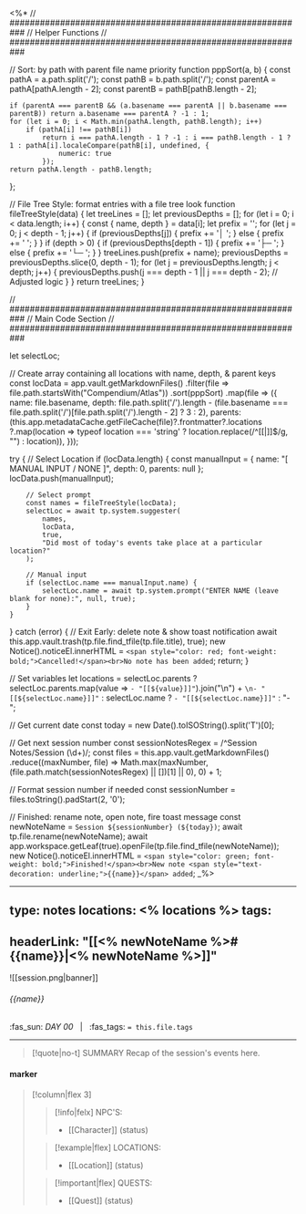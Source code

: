 <%*
// ###########################################################
//                        Helper Functions
// ###########################################################

// Sort: by path with parent file name priority
function pppSort(a, b) {
    const pathA = a.path.split('/');
    const pathB = b.path.split('/');
    const parentA = pathA[pathA.length - 2];
    const parentB = pathB[pathB.length - 2];

    if (parentA === parentB && (a.basename === parentA || b.basename === parentB)) return a.basename === parentA ? -1 : 1;
    for (let i = 0; i < Math.min(pathA.length, pathB.length); i++)
        if (pathA[i] !== pathB[i])
            return i === pathA.length - 1 ? -1 : i === pathB.length - 1 ? 1 : pathA[i].localeCompare(pathB[i], undefined, {
                numeric: true
            });
    return pathA.length - pathB.length;
};

// File Tree Style: format entries with a file tree look
function fileTreeStyle(data) {
    let treeLines = [];
    let previousDepths = [];
    for (let i = 0; i < data.length; i++) {
        const { name, depth } = data[i];
        let prefix = '';
        for (let j = 0; j < depth - 1; j++) {
            if (previousDepths[j]) {
                prefix += '│  ';
            } else {
                prefix += '   ';
            }
        }
        if (depth > 0) {
            if (previousDepths[depth - 1]) {
                prefix += '├─ ';
            } else {
                prefix += '└─ ';
            }
        }
        treeLines.push(prefix + name);
        previousDepths = previousDepths.slice(0, depth - 1);
        for (let j = previousDepths.length; j < depth; j++) {
            previousDepths.push(j === depth - 1 || j === depth - 2); // Adjusted logic
        }
    }
    return treeLines;
}

// ###########################################################
//                        Main Code Section
// ###########################################################

let selectLoc;

// Create array containing all locations with name, depth, & parent keys
const locData = app.vault.getMarkdownFiles()
    .filter(file => file.path.startsWith("Compendium/Atlas"))
    .sort(pppSort)
    .map(file => ({
        name: file.basename,
        depth: file.path.split('/').length - (file.basename === file.path.split('/')[file.path.split('/').length - 2] ? 3 : 2),
        parents: (this.app.metadataCache.getFileCache(file)?.frontmatter?.locations
            ?.map(location => typeof location === 'string' ? location.replace(/^\[\[|\]\]$/g, "") : location)),
    }));

try {
    // Select Location
    if (locData.length) {
        const manualInput = {
            name: "[ MANUAL INPUT / NONE ]",
            depth: 0,
            parents: null
        };
        locData.push(manualInput);

        // Select prompt
        const names = fileTreeStyle(locData);
        selectLoc = await tp.system.suggester(
            names,
            locData,
            true,
            "Did most of today's events take place at a particular location?"
        );

        // Manual input
        if (selectLoc.name === manualInput.name) {
            selectLoc.name = await tp.system.prompt("ENTER NAME (leave blank for none):", null, true);
        }
    }
} catch (error) {
  // Exit Early: delete note & show toast notification
  await this.app.vault.trash(tp.file.find_tfile(tp.file.title), true);
  new Notice().noticeEl.innerHTML = `<span style="color: red; font-weight: bold;">Cancelled!</span><br>No note has been added`;
  return;
}

// Set variables
let locations = selectLoc.parents ? selectLoc.parents.map(value => `- "[[${value}]]"`).join("\n") + `\n- "[[${selectLoc.name}]]"` : selectLoc.name ? `- "[[${selectLoc.name}]]"` : "- ";

// Get current date
const today = new Date().toISOString().split('T')[0];

// Get next session number
const sessionNotesRegex = /^Session Notes\/Session (\d+)/;
const files = this.app.vault.getMarkdownFiles()
    .reduce((maxNumber, file) => Math.max(maxNumber, (file.path.match(sessionNotesRegex) || [])[1] || 0), 0) + 1;

// Format session number if needed
const sessionNumber = files.toString().padStart(2, '0');


// Finished: rename note, open note, fire toast message
const newNoteName = `Session ${sessionNumber} (${today})`;
await tp.file.rename(newNoteName);
await app.workspace.getLeaf(true).openFile(tp.file.find_tfile(newNoteName));
new Notice().noticeEl.innerHTML = `<span style="color: green; font-weight: bold;">Finished!</span><br>New note <span style="text-decoration: underline;">{{name}}</span> added`;
_%>

---
type: notes
locations:
<% locations %>
tags:
- 
headerLink: "[[<% newNoteName %>#{{name}}|<% newNoteName %>]]"
---

![[session.png|banner]]
###### {{name}}
<span class="sub2">:fas_sun: *DAY 00* &nbsp; | &nbsp; :fas_tags: `= this.file.tags`</span>
___

> [!quote|no-t] SUMMARY
>Recap of the session's events here.

#### marker
> [!column|flex 3]
>> [!info|felx] NPC'S:
>> - [[Character]] (status)
>
>> [!example|flex] LOCATIONS:
>> - [[Location]] (status)
>
>> [!important|flex] QUESTS:
>> - [[Quest]] (status)
